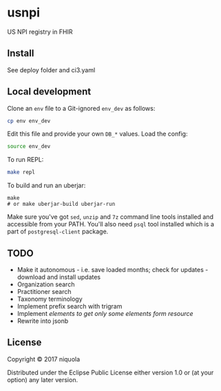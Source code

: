 # usnpi

US NPI registry in FHIR

## Install

See deploy folder and ci3.yaml

## Local development

Clone an `env` file to a Git-ignored `env_dev` as follows:

```bash
cp env env_dev
```

Edit this file and provide your own `DB_*` values. Load the config:

```bash
source env_dev
```

To run REPL:

```bash
make repl
```

To build and run an uberjar:

```
make
# or make uberjar-build uberjar-run
```

Make sure you've got `sed`, `unzip` and `7z` command line tools installed and
accessible from your PATH. You'll also need `psql` tool installed which is a
part of `postgresql-client` package.

## TODO

* Make it autonomous - i.e. save loaded months; check for updates - download and install updates
* Organization search
* Practitioner search
* Taxonomy terminology
* Implement prefix search with trigram
* Implement _elements to get only some elements form resource_
* Rewrite into jsonb

## License

Copyright © 2017 niquola

Distributed under the Eclipse Public License either version 1.0 or (at
your option) any later version.
